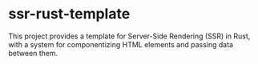 # ssr-rust-template
This project provides a template for Server-Side Rendering (SSR) in Rust, with a system for componentizing HTML elements and passing data between them.
